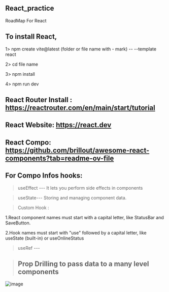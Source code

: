 ## React_practice
RoadMap For React



## To install React,

 1> npm create vite@latest (folder or file name with - mark) -- --template react

 2> cd file name

 3> npm install

 4> npm run dev

## React Router Install : https://reactrouter.com/en/main/start/tutorial


## React Website: https://react.dev

## React Compo: https://github.com/brillout/awesome-react-components?tab=readme-ov-file

## For Compo Infos hooks:
 > useEffect --- It lets you perform side effects in components

 > useState--- Storing and managing component data.

 >Custom Hook :

1.React component names must start with a capital letter, like StatusBar and
SaveButton.

2.Hook names must start with "use" followed by a capital letter, like useState
(built-in) or useOnlineStatus


> useRef ---

> ## Prop Drilling to pass data to a many level components


![image](https://github.com/user-attachments/assets/224202a4-4391-4483-b17e-983d707bc749)

